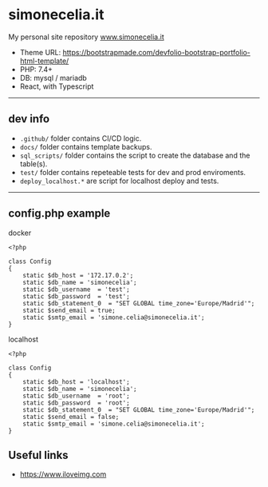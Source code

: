 # simonecelia.it

My personal site repository www.simonecelia.it

+ Theme URL: https://bootstrapmade.com/devfolio-bootstrap-portfolio-html-template/
+ PHP: 7.4+
+ DB: mysql / mariadb
+ React, with Typescript

---

## dev info

+ ```.github/``` folder contains CI/CD logic.
+ ```docs/``` folder contains template backups.
+ ```sql_scripts/``` folder contains the script to create the database and the table(s).
+ ```test/``` folder contains repeteable tests for dev and prod enviroments.
+ ```deploy_localhost.*``` are script for localhost deploy and tests.

---

## config.php example

docker

```injectablephp
<?php

class Config
{
	static $db_host = '172.17.0.2';
	static $db_name = 'simonecelia';
	static $db_username  = 'test';
	static $db_password  = 'test';
	static $db_statement_0  = "SET GLOBAL time_zone='Europe/Madrid'";
	static $send_email = true;
	static $smtp_email = 'simone.celia@simonecelia.it';
}
```

localhost

```injectablephp
<?php

class Config
{
	static $db_host = 'localhost';
	static $db_name = 'simonecelia';
	static $db_username  = 'root';
	static $db_password  = 'root';
	static $db_statement_0  = "SET GLOBAL time_zone='Europe/Madrid'";
	static $send_email = false;
	static $smtp_email = 'simone.celia@simonecelia.it';
}
```

## Useful links

+ https://www.iloveimg.com
